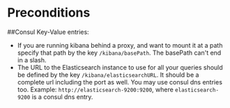 # Preconditions

##Consul Key-Value entries:
* If you are running kibana behind a proxy, and want to mount it at a path specify that path by the key `/kibana/basePath`. The basePath can't end in a slash.
* The URL to the Elasticsearch instance to use for all your queries should be defined by the key `/kibana/elasticsearchURL`. It should be a complete url including the port as well. You may use consul dns entries too. Example: `http://elasticsearch-9200:9200`, where `elasticsearch-9200`  is a consul dns entry. 